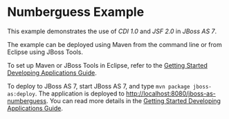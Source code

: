 Numberguess Example
===================

This example demonstrates the use of *CDI 1.0* and *JSF 2.0* in *JBoss AS 7*.

The example can be deployed using Maven from the command line or from Eclipse using
JBoss Tools.

To set up Maven or JBoss Tools in Eclipse, refer to the <a href="https://docs.jboss.org/author/display/AS71/Getting+Started+Developing+Applications+Guide" title="Getting Started Developing Applications Guide">Getting Started Developing Applications Guide</a>.

To deploy to JBoss AS 7, start JBoss AS 7, and type `mvn package jboss-as:deploy`. 
The application is deployed to <http://localhost:8080/jboss-as-numberguess>. You
can read more details in the 
<a href="https://docs.jboss.org/author/display/AS71/Getting+Started+Developing+Applications+Guide" title="Getting Started Developing Applications Guide">Getting Started Developing Applications Guide</a>.